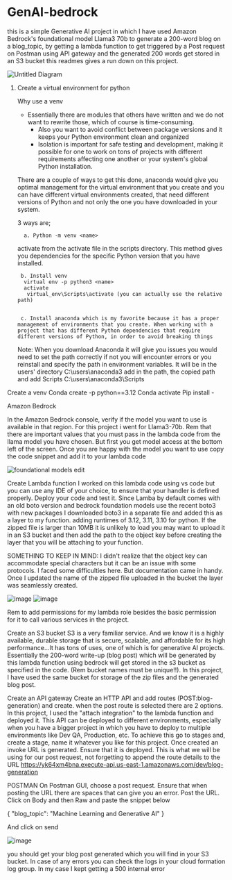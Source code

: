 # GenAI-bedrock
this is a simple Generative AI project in which I have used Amazon Bedrock's foundational model Llama3 70b to generate a 200-word blog on a blog_topic, by getting a lambda function to get triggered by a Post request on Postman using API gateway and the generated 200 words get stored in an S3 bucket this readmes gives a run down on this project.

![Untitled Diagram](https://github.com/user-attachments/assets/09e2966b-f52b-460e-adf9-5ea65a31613e)

1. Create a virtual environment for python
   
	Why use a venv
	 -  Essentially there are modules that others have written and we do not want to rewrite those, which of course is time-consuming. 
          - Also you want to avoid conflict between package versions and it keeps your Python environment clean and organized
          - Isolation is important for safe testing and development, making it possible for one to work on tons of projects with different requirements affecting one another or your system's global Python installation.

	
	There are a couple of ways to get this done, anaconda would give you optimal management for the virtual environment that you create and you can have different virtual environments created, that need different versions of Python and not only the one you have downloaded in your system.

	3 ways are;
   
	     a. Python -m venv <name>
	  activate from the activate file in the scripts directory. This method gives you     dependencies for the specific Python version that you have installed.


        b. Install venv   
	     virtual env -p python3 <name>
	     activate
	      virtual_env\Scripts\activate (you can actually use the relative path)


        c. Install anaconda which is my favorite because it has a proper management of environments that you create. When working with a project that has different Python dependencies that require different versions of Python, in order to avoid breaking things 
	Note: When you download Anaconda it will give you issues you would need to set the path correctly if not you will encounter errors or you reinstall and specify the path in environment variables. It will be in the users' directory 
	C:\users\anaconda3  add in the path, the copied path and add Scripts C:\users\anaconda3\Scripts 
	

Create a venv 
Conda create -p <name > python==3.12
Conda activate <venv path>
Pip install -

Amazon Bedrock

In the Amazon Bedrock console, verify if the model you want to use is available in that region. For this project i went for Llama3-70b. Rem that there are important values that you must pass in the lambda code from the llama model you have chosen. But first you  get model access at the bottom left of the screen. Once you are happy with the model you want to use copy the code snippet and add it to your lambda code

![foundational models edit](https://github.com/user-attachments/assets/b3fc40aa-c894-4383-a7de-7fb35e094924)



Create Lambda function
I worked on this lambda code using vs code but you can use any IDE of your choice, to ensure that your handler is defined properly. Deploy your code and test it. Since Lamba by default comes with an old boto version and bedrock foundation models use the recent boto3 with new packages I downloaded boto3 in a separate file and added this as a layer to my function. adding runtimes of 3.12, 3.11, 3.10 for python. If the zipped file is larger than 10MB it is unlikely to load you may want to upload it in an S3 bucket and then add the path to the object key before creating the layer that you will be attaching to your function.

 SOMETHING TO KEEP IN MIND: I didn't realize that the object key can accommodate special characters but it can be an issue with some protocols. I faced some difficulties here. But documentation came in handy. Once I updated the name of the zipped file uploaded in the bucket the layer was seamlessly created.

 ![image](https://github.com/user-attachments/assets/00958e79-d490-4e5e-b21f-8fd52ed8236d)
 ![image](https://github.com/user-attachments/assets/3b34673e-1faf-4aa9-b4ae-8d602f5a9a1c)

Rem to add permissions for my lambda role besides the basic permission for it to call various services in the project.

Create an S3 bucket
S3 is a very familiar service. And we know it is a highly available, durable storage that is secure, scalable, and affordable for its high performance...It has tons of uses, one of which is for generative AI projects. Essentially the 200-word write-up (blog post) which will be generated by this lambda function using bedrock will get stored in the s3 bucket as specified in the code. (Rem bucket names must be unique!!). In this project, I have used the same bucket for storage of the zip files and the generated blog post.


Create an API gateway
Create an HTTP API and add routes (POST:blog-generation) and create. when the post route is selected there are 2 options. In this project, I used the "attach integration" to the lambda function and deployed it. This API can be deployed to different environments, especially when you have a bigger project in which you have to deploy to multiple environments like Dev QA, Production, etc. To achieve this go to stages and, create a stage, name it whatever you like for this project. Once created an invoke URL is generated. Ensure that it is deployed. This is what we will be using for our post request, not forgetting to append the route details to the URL
https://yk64xm4bna.execute-api.us-east-1.amazonaws.com/dev/blog-generation



POSTMAN
On Postman GUI, choose a post request. Ensure that when posting the URL there are spaces that can give you an error. Post the URL. Click on Body and then Raw and paste the snippet below
 
{
"blog_topic": "Machine Learning and Generative AI"
}

And click on send

![image](https://github.com/user-attachments/assets/f1cb97cf-049b-4c62-9ea1-071addd5d601)


you should get your blog post generated which you will find in your S3 bucket. In case of any errors you can check the logs in your cloud formation log group. In my case I kept getting a 500 internal error






